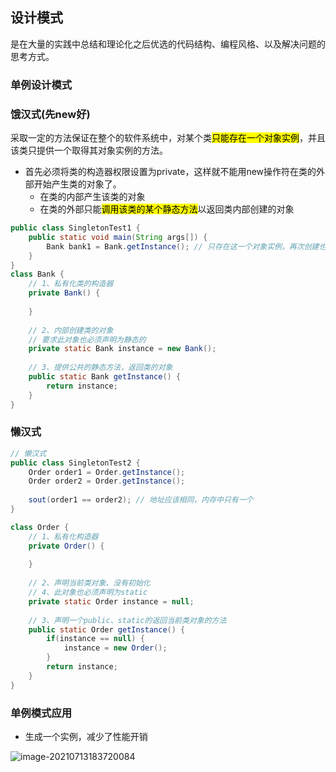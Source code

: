 ## 设计模式

是在大量的实践中总结和理论化之后优选的代码结构、编程风格、以及解决问题的思考方式。

### 单例设计模式

### 饿汉式(先new好)

采取一定的方法保证在整个的软件系统中，对某个类<mark>只能存在一个对象实例</mark>，并且该类只提供一个取得其对象实例的方法。

- 首先必须将类的构造器权限设置为private，这样就不能用new操作符在类的外部开始产生类的对象了。
  - 在类的内部产生该类的对象
  - 在类的外部只能<mark>调用该类的某个静态方法</mark>以返回类内部创建的对象

```java
public class SingletonTest1 {
    public static void main(String args[]) {
        Bank bank1 = Bank.getInstance(); // 只存在这一个对象实例，再次创建也是一样
    }
}
class Bank {
    // 1、私有化类的构造器
    private Bank() {
        
    }
    
    // 2、内部创建类的对象
    // 要求此对象也必须声明为静态的
    private static Bank instance = new Bank();
    
    // 3、提供公共的静态方法，返回类的对象
    public static Bank getInstance() {
        return instance;
    }
}
```





### 懒汉式

```java
// 懒汉式
public class SingletonTest2 {
    Order order1 = Order.getInstance();
    Order order2 = Order.getInstance();
    
    sout(order1 == order2); // 地址应该相同，内存中只有一个
}

class Order {
    // 1、私有化构造器
    private Order() {
        
    }
   
    // 2、声明当前类对象、没有初始化
    // 4、此对象也必须声明为static
    private static Order instance = null;
    
    // 3、声明一个public、static的返回当前类对象的方法
    public static Order getInstance() {
        if(instance == null) {
            instance = new Order();
        }
        return instance;
    }
}
```

### 单例模式应用

- 生成一个实例，减少了性能开销

![image-20210713183720084](https://cdn.jsdelivr.net/gh/moon-Light404/my-picGo/img/202111022105714.png)

